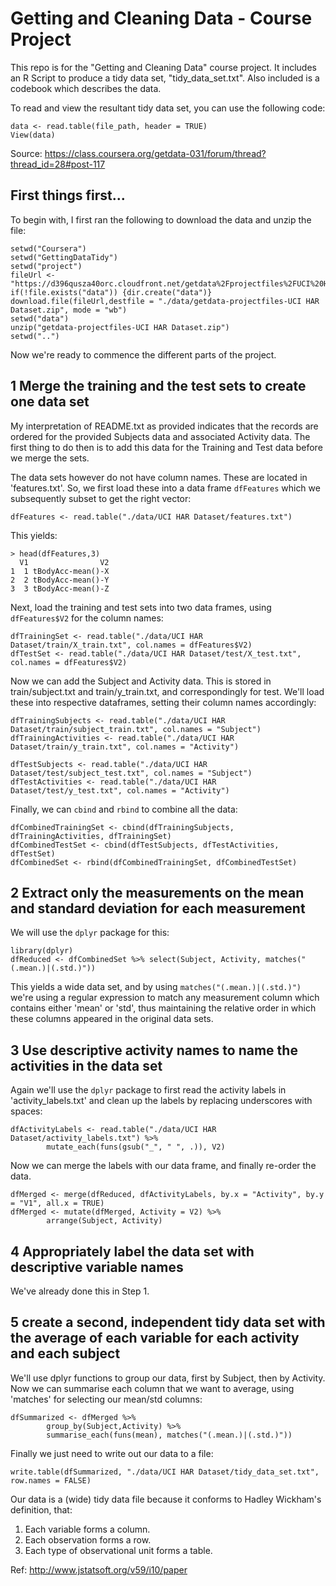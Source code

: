 # Getting and Cleaning Data - Course Project
This repo is for the "Getting and Cleaning Data" course project.
It includes an R Script to produce a tidy data set, "tidy_data_set.txt".
Also included is a codebook which describes the data.

To read and view the resultant tidy data set, you can use the following code:
```
data <- read.table(file_path, header = TRUE)
View(data)
```
Source: https://class.coursera.org/getdata-031/forum/thread?thread_id=28#post-117

First things first...
------
To begin with, I first ran the following to download the data and unzip the file:
```
setwd("Coursera")
setwd("GettingDataTidy")
setwd("project")
fileUrl <- "https://d396qusza40orc.cloudfront.net/getdata%2Fprojectfiles%2FUCI%20HAR%20Dataset.zip"
if(!file.exists("data")) {dir.create("data")}
download.file(fileUrl,destfile = "./data/getdata-projectfiles-UCI HAR Dataset.zip", mode = "wb")
setwd("data")
unzip("getdata-projectfiles-UCI HAR Dataset.zip")
setwd("..")
```
Now we're ready to commence the different parts of the project.

1 Merge the training and the test sets to create one data set
------
My interpretation of README.txt as provided indicates that the records are ordered for the provided Subjects data and associated Activity data. The first thing to do then is to add this data for the Training and Test data before we merge the sets.

The data sets however do not have column names. These are located in 'features.txt'. So, we first load these into a data frame `dfFeatures` which we subsequently subset to get the right vector:
```
dfFeatures <- read.table("./data/UCI HAR Dataset/features.txt")
```
This yields:
```
> head(dfFeatures,3)
  V1                V2
1  1 tBodyAcc-mean()-X
2  2 tBodyAcc-mean()-Y
3  3 tBodyAcc-mean()-Z
```
Next, load the training and test sets into two data frames, using `dfFeatures$V2` for the column names:
```
dfTrainingSet <- read.table("./data/UCI HAR Dataset/train/X_train.txt", col.names = dfFeatures$V2)
dfTestSet <- read.table("./data/UCI HAR Dataset/test/X_test.txt", col.names = dfFeatures$V2)
```
Now we can add the Subject and Activity data. This is stored in train/subject.txt and train/y_train.txt, and correspondingly for test. We'll load these into respective dataframes, setting their column names accordingly:
```
dfTrainingSubjects <- read.table("./data/UCI HAR Dataset/train/subject_train.txt", col.names = "Subject")
dfTrainingActivities <- read.table("./data/UCI HAR Dataset/train/y_train.txt", col.names = "Activity")

dfTestSubjects <- read.table("./data/UCI HAR Dataset/test/subject_test.txt", col.names = "Subject")
dfTestActivities <- read.table("./data/UCI HAR Dataset/test/y_test.txt", col.names = "Activity")
```
Finally, we can `cbind` and `rbind` to combine all the data:
```
dfCombinedTrainingSet <- cbind(dfTrainingSubjects, dfTrainingActivities, dfTrainingSet)
dfCombinedTestSet <- cbind(dfTestSubjects, dfTestActivities, dfTestSet)
dfCombinedSet <- rbind(dfCombinedTrainingSet, dfCombinedTestSet)
```

2 Extract only the measurements on the mean and standard deviation for each measurement
------
We will use the `dplyr` package for this:
```
library(dplyr)
dfReduced <- dfCombinedSet %>% select(Subject, Activity, matches("(.mean.)|(.std.)"))
```
This yields a wide data set, and by using `matches("(.mean.)|(.std.)")` we're using a regular expression to match any measurement column which contains either 'mean' or 'std', thus maintaining the relative order in which these columns appeared in the original data sets.

3 Use descriptive activity names to name the activities in the data set
------
Again we'll use the `dplyr` package to first read the activity labels in 'activity_labels.txt' and clean up the labels by replacing underscores with spaces:
```
dfActivityLabels <- read.table("./data/UCI HAR Dataset/activity_labels.txt") %>%
        mutate_each(funs(gsub("_", " ", .)), V2)
```
Now we can merge the labels with our data frame, and finally re-order the data.
```
dfMerged <- merge(dfReduced, dfActivityLabels, by.x = "Activity", by.y = "V1", all.x = TRUE)
dfMerged <- mutate(dfMerged, Activity = V2) %>%
        arrange(Subject, Activity)
```
4 Appropriately label the data set with descriptive variable names
------
We've already done this in Step 1.

5 create a second, independent tidy data set with the average of each variable for each activity and each subject
------
We'll use dplyr functions to group our data, first by Subject, then by Activity. Now we can summarise each column that we want to average, using 'matches' for selecting our mean/std columns:
```
dfSummarized <- dfMerged %>% 
        group_by(Subject,Activity) %>% 
        summarise_each(funs(mean), matches("(.mean.)|(.std.)"))
```
Finally we just need to write out our data to a file:
```
write.table(dfSummarized, "./data/UCI HAR Dataset/tidy_data_set.txt", row.names = FALSE)
```

Our data is a (wide) tidy data file because it conforms to Hadley Wickham's definition, that:
1. Each variable forms a column.
2. Each observation forms a row.
3. Each type of observational unit forms a table.

Ref: http://www.jstatsoft.org/v59/i10/paper





